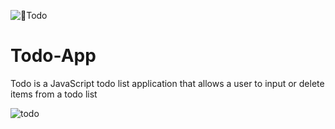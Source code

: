 ![📝Todo](https://user-images.githubusercontent.com/61495459/170041617-931a93e1-b29c-4132-b8a7-3d0787955e47.png)

# Todo-App
Todo is a JavaScript todo list application that allows a user to input or delete items from a todo list

![todo](https://user-images.githubusercontent.com/61495459/170060881-6f40fe8a-b797-457a-b80e-f65b24814372.gif)

